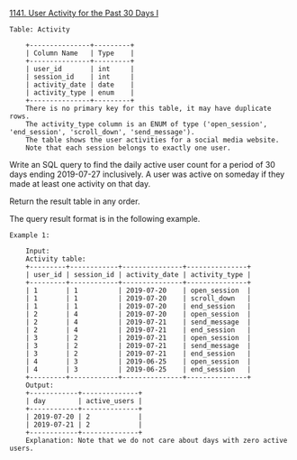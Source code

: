 <a href='https://leetcode.com/problems/user-activity-for-the-past-30-days-i'>1141. User Activity for the Past 30 Days I</a>


	Table: Activity

		+---------------+---------+
		| Column Name   | Type    |
		+---------------+---------+
		| user_id       | int     |
		| session_id    | int     |
		| activity_date | date    |
		| activity_type | enum    |
		+---------------+---------+
		There is no primary key for this table, it may have duplicate rows.
		The activity_type column is an ENUM of type ('open_session', 'end_session', 'scroll_down', 'send_message').
		The table shows the user activities for a social media website. 
		Note that each session belongs to exactly one user.

 

Write an SQL query to find the daily active user count for a period of 30 days ending 2019-07-27 inclusively. A user was active on someday if they made at least one activity on that day.

Return the result table in any order.

The query result format is in the following example.

 

	Example 1:

		Input: 
		Activity table:
		+---------+------------+---------------+---------------+
		| user_id | session_id | activity_date | activity_type |
		+---------+------------+---------------+---------------+
		| 1       | 1          | 2019-07-20    | open_session  |
		| 1       | 1          | 2019-07-20    | scroll_down   |
		| 1       | 1          | 2019-07-20    | end_session   |
		| 2       | 4          | 2019-07-20    | open_session  |
		| 2       | 4          | 2019-07-21    | send_message  |
		| 2       | 4          | 2019-07-21    | end_session   |
		| 3       | 2          | 2019-07-21    | open_session  |
		| 3       | 2          | 2019-07-21    | send_message  |
		| 3       | 2          | 2019-07-21    | end_session   |
		| 4       | 3          | 2019-06-25    | open_session  |
		| 4       | 3          | 2019-06-25    | end_session   |
		+---------+------------+---------------+---------------+
		Output: 
		+------------+--------------+ 
		| day        | active_users |
		+------------+--------------+ 
		| 2019-07-20 | 2            |
		| 2019-07-21 | 2            |
		+------------+--------------+ 
		Explanation: Note that we do not care about days with zero active users.

